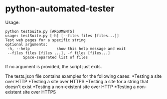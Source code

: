 # python-automated-tester
Usage:
```
python testSuite.py [ARGUMENTS]
usage: testSuite.py [-h] [--files files [files...]]
Test web pages for a specific string  
optional arguments:
 -h, --help            show this help message and exit       
 --files files [files ...], -f files [files...]
        Space-separated list of files
```

If no argument is provided, the script just exits.

The tests.json file contains examples for the following cases:
*Testing a site over HTTP
*Testing a site over HTTPS
*Testing a site for a string that doesn't exist
*Testing a non-existent site over HTTP
*Testing a non-existent site over HTTPS
